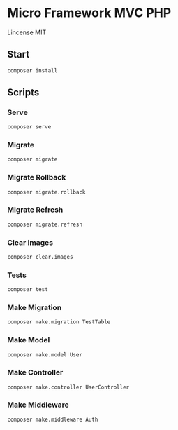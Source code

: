 # Micro Framework MVC PHP

Lincense MIT

## Start

```bash
composer install
```

## Scripts

### Serve
```bash
composer serve
```

### Migrate
```bash
composer migrate
```

### Migrate Rollback
```bash
composer migrate.rollback
```

### Migrate Refresh
```bash
composer migrate.refresh
```

### Clear Images
```bash
composer clear.images
```

### Tests
```bash
composer test
```

### Make Migration
```bash
composer make.migration TestTable
```

### Make Model
```bash
composer make.model User
```

### Make Controller
```bash
composer make.controller UserController
```

### Make Middleware
```bash
composer make.middleware Auth
```

